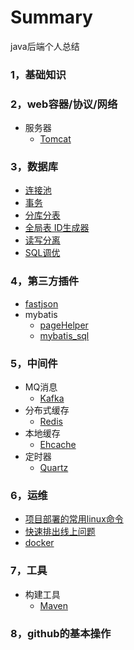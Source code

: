 # Summary
java后端个人总结

### 1，基础知识
### 2，web容器/协议/网络
*	服务器
	* [Tomcat]()

### 3，数据库

*	[连接池](data-base/database-connection-pool.md)
* 	[事务](data-base/transaction.md)
* 	[分库分表](data-base/分库分表.md)
* 	[全局表 ID生成器](data-base/id-generate.md)
* 	[读写分离](http://blog.csdn.net/itomge/article/details/6909240)
* 	[SQL调优](data-base/sql-optimize.md)
### 4，第三方插件
 * [fastjson](%E7%AC%AC%E4%B8%89%E6%96%B9jar%E5%8C%85/fastjson.md)
 * mybatis
   * [pageHelper](%E7%AC%AC%E4%B8%89%E6%96%B9jar%E5%8C%85/pagehelper.md)
   * [mybatis_sql](%E7%AC%AC%E4%B8%89%E6%96%B9jar%E5%8C%85/mybatis_sql.md)

### 5，中间件

*	MQ消息
	* [Kafka]()
*	分布式缓存
	* [Redis]()
*	本地缓存
	* [Ehcache]()
*	定时器
	* [Quartz]()

### 6，运维
* [项目部署的常用linux命令]()
* [快速排出线上问题]()
* [docker]()

###  7，工具

*	构建工具
	* [Maven](build/maven.md)
###  8，github的基本操作


        

